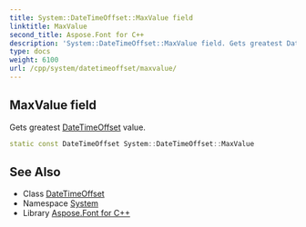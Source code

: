```yaml
---
title: System::DateTimeOffset::MaxValue field
linktitle: MaxValue
second_title: Aspose.Font for C++
description: 'System::DateTimeOffset::MaxValue field. Gets greatest DateTimeOffset value in C++.'
type: docs
weight: 6100
url: /cpp/system/datetimeoffset/maxvalue/
---
```

## MaxValue field


Gets greatest [DateTimeOffset](../) value.

```cpp
static const DateTimeOffset System::DateTimeOffset::MaxValue
```

## See Also

* Class [DateTimeOffset](../)
* Namespace [System](../../)
* Library [Aspose.Font for C++](../../../)
